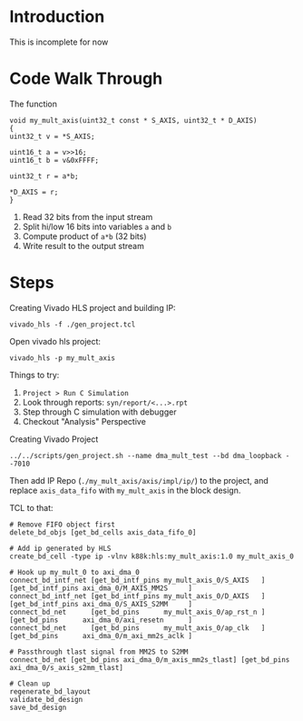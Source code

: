 # Introduction

This is incomplete for now

# Code Walk Through

The function

    void my_mult_axis(uint32_t const * S_AXIS, uint32_t * D_AXIS)
    {
	uint32_t v = *S_AXIS;

	uint16_t a = v>>16;
	uint16_t b = v&0xFFFF;

	uint32_t r = a*b;

	*D_AXIS = r;
    }

1. Read  32 bits from the input stream
2. Split hi/low 16 bits into variables `a` and `b`
3. Compute product of `a*b` (32 bits)
4. Write result to the output stream


# Steps

Creating Vivado HLS project and building IP:

    vivado_hls -f ./gen_project.tcl


Open vivado hls project:

    vivado_hls -p my_mult_axis

Things to try:

1. `Project > Run C Simulation`
2. Look through reports: `syn/report/<...>.rpt`
3. Step through C simulation with debugger
4. Checkout "Analysis" Perspective

Creating Vivado Project

    ../../scripts/gen_project.sh --name dma_mult_test --bd dma_loopback --7010

Then add IP Repo (`./my_mult_axis/axis/impl/ip/`) to the project, and
replace `axis_data_fifo` with `my_mult_axis` in the block design.


TCL to that:

    # Remove FIFO object first
    delete_bd_objs [get_bd_cells axis_data_fifo_0]

    # Add ip generated by HLS
    create_bd_cell -type ip -vlnv k88k:hls:my_mult_axis:1.0 my_mult_axis_0

    # Hook up my_mult_0 to axi_dma_0
    connect_bd_intf_net [get_bd_intf_pins my_mult_axis_0/S_AXIS   ]   [get_bd_intf_pins axi_dma_0/M_AXIS_MM2S     ]
    connect_bd_intf_net [get_bd_intf_pins my_mult_axis_0/D_AXIS   ]   [get_bd_intf_pins axi_dma_0/S_AXIS_S2MM     ]
    connect_bd_net      [get_bd_pins      my_mult_axis_0/ap_rst_n ]   [get_bd_pins      axi_dma_0/axi_resetn      ]
    connect_bd_net      [get_bd_pins      my_mult_axis_0/ap_clk   ]   [get_bd_pins      axi_dma_0/m_axi_mm2s_aclk ]

    # Passthrough tlast signal from MM2S to S2MM
    connect_bd_net [get_bd_pins axi_dma_0/m_axis_mm2s_tlast] [get_bd_pins axi_dma_0/s_axis_s2mm_tlast]

    # Clean up
    regenerate_bd_layout
    validate_bd_design
    save_bd_design
